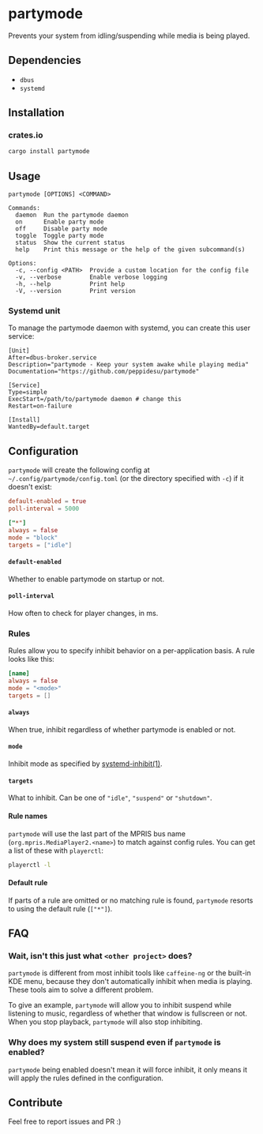 # partymode
Prevents your system from idling/suspending while media is being played.



## Dependencies
- `dbus`
- `systemd`

## Installation
### crates.io

```sh
cargo install partymode
```

## Usage
```
partymode [OPTIONS] <COMMAND>

Commands:
  daemon  Run the partymode daemon
  on      Enable party mode
  off     Disable party mode
  toggle  Toggle party mode
  status  Show the current status
  help    Print this message or the help of the given subcommand(s)

Options:
  -c, --config <PATH>  Provide a custom location for the config file
  -v, --verbose        Enable verbose logging
  -h, --help           Print help
  -V, --version        Print version
```

### Systemd unit
To manage the partymode daemon with systemd, you can create this user service:

```desktop
[Unit]
After=dbus-broker.service
Description="partymode - Keep your system awake while playing media"
Documentation="https://github.com/peppidesu/partymode"

[Service]
Type=simple
ExecStart=/path/to/partymode daemon # change this
Restart=on-failure

[Install]
WantedBy=default.target
```

## Configuration
`partymode` will create the following config at `~/.config/partymode/config.toml` (or the directory specified with `-c`) if it doesn't exist:

```toml
default-enabled = true
poll-interval = 5000

["*"]
always = false
mode = "block"
targets = ["idle"]
```

#### `default-enabled`
Whether to enable partymode on startup or not.

#### `poll-interval`
How often to check for player changes, in ms.

### Rules
Rules allow you to specify inhibit behavior on a per-application basis. A rule looks like this:

```toml
[name]
always = false
mode = "<mode>"
targets = []
```

#### `always`
When true, inhibit regardless of whether partymode is enabled or not.

#### `mode`
Inhibit mode as specified by [systemd-inhibit(1)](https://www.freedesktop.org/software/systemd/man/latest/systemd-inhibit.html#--mode=).

#### `targets`
What to inhibit. Can be one of `"idle"`, `"suspend"` or `"shutdown"`.

#### Rule names
`partymode` will use the last part of the MPRIS bus name (`org.mpris.MediaPlayer2.<name>`) to match against config rules. You can get a list of these with `playerctl`:
```sh
playerctl -l
```

#### Default rule
If parts of a rule are omitted or no matching rule is found, `partymode` resorts to using the default rule (`["*"]`).

## FAQ
### Wait, isn't this just what `<other project>` does?
`partymode` is different from most inhibit tools like `caffeine-ng` or the built-in KDE menu, because they don't automatically inhibit when media is playing. These tools aim to solve a different problem.

To give an example, `partymode` will allow you to inhibit suspend while listening to music, regardless of whether that window is fullscreen or not. When you stop playback, `partymode` will also stop inhibiting.

### Why does my system still suspend even if `partymode` is enabled?
`partymode` being enabled doesn't mean it will force inhibit, it only means it will apply the rules defined in the configuration.

## Contribute
Feel free to report issues and PR :)

